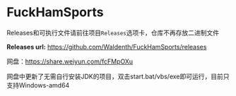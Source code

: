 # FuckHamSports

Releases和可执行文件请前往项目`Releases`选项卡，仓库不再存放二进制文件

**Releases url:** https://github.com/Waldenth/FuckHamSports/releases

网盘：https://share.weiyun.com/fcFMpOXu

网盘中更新了无需自行安装JDK的项目，双击start.bat/vbs/exe即可运行，目前只支持Windows-amd64